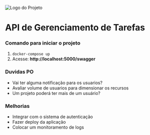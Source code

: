 ![Logo do Projeto](https://eclipseworks.com.br/assets/logo_eclipseworks.svg)

# API de Gerenciamento de Tarefas 

### Comando para iniciar o projeto
1. ```docker-compose up```
2. Acesse: **http://localhost:5000/swagger**

### Duvidas PO
- Vai ter alguma notificação para os usuarios?
- Avaliar volume de usuarios para dimensionar os recursos
- Um projeto poderá ter mais de um usuário?

### Melhorias
- Integrar com o sistema de autenticação
- Fazer deploy da aplicação
- Colocar um monitoramento de logs
